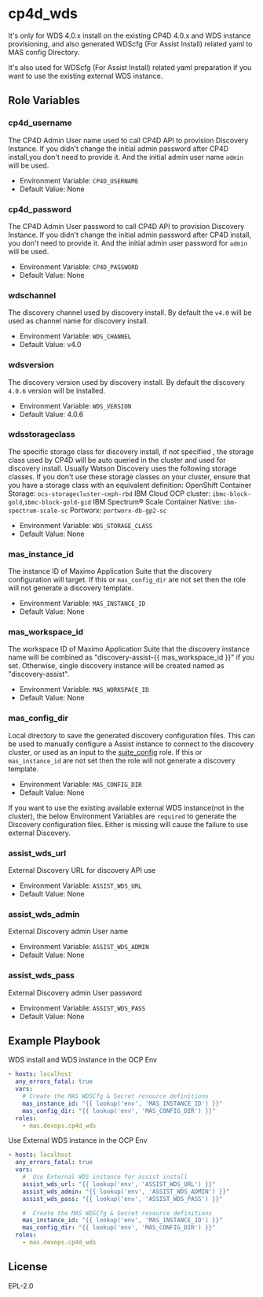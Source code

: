 cp4d_wds
==========

It's only for WDS 4.0.x install on the existing CP4D 4.0.x and WDS instance provisioning, and also generated WDScfg (For Assist Install) related yaml to MAS config Directory.

It's also used for WDScfg (For Assist Install) related yaml preparation if you want to use the existing external WDS instance. 

Role Variables
--------------
### cp4d_username
The CP4D Admin User name used to call CP4D API to provision Discovery Instance. If you didn't change the initial admin password after CP4D install,you don't need to provide it. And the initial admin user name `admin` will be used.
- Environment Variable: `CP4D_USERNAME`
- Default Value: None

### cp4d_password
The CP4D Admin User password to call CP4D API to provision Discovery Instance. If you didn't change the initial admin password after CP4D install, you don't need to provide it.
And the initial admin user password for `admin` will be used.
- Environment Variable: `CP4D_PASSWORD`
- Default Value: None

### wdschannel
The discovery channel used by discovery install. By default the `v4.0`  will be used as channel name for discovery install.  
- Environment Variable: `WDS_CHANNEL`
- Default Value: v4.0

### wdsversion
The discovery version used by discovery install. By default the discovery `4.0.6` version will be installed.
- Environment Variable: `WDS_VERSION`
- Default Value: 4.0.6

### wdsstorageclass
The specific storage class for discovery install, if not specified , the storage class used by CP4D will be auto queried in the cluster and used for discovery install.
Usually Watson Discovery uses the following storage classes. If you don't use these storage classes on your cluster, ensure that you have a storage class with an equivalent definition:
OpenShift Container Storage: `ocs-storagecluster-ceph-rbd`
IBM Cloud OCP cluster: `ibmc-block-gold`,`ibmc-block-gold-gid`
IBM Spectrum® Scale Container Native: `ibm-spectrum-scale-sc`
Portworx: `portworx-db-gp2-sc`

- Environment Variable: `WDS_STORAGE_CLASS`
- Default Value: None

### mas_instance_id
The instance ID of Maximo Application Suite that the discovery configuration will target.  If this or `mas_config_dir` are not set then the role will not generate a discovery template.

- Environment Variable: `MAS_INSTANCE_ID`
- Default Value: None

### mas_workspace_id
The workspace ID of Maximo Application Suite that the discovery instance name will be combined as "discovery-assist-{{ mas_workspace_id }}" if you set.
Otherwise, single discovery instance will be created named as "discovery-assist".

- Environment Variable: `MAS_WORKSPACE_ID`
- Default Value: None

### mas_config_dir
Local directory to save the generated discovery configuration files.  This can be used to manually configure a Assist instance to connect to the discovery cluster, or used as an input to the [suite_config](suite_config.md) role. If this or `mas_instance_id` are not set then the role will not generate a discovery template.

- Environment Variable: `MAS_CONFIG_DIR`
- Default Value: None

If you want to use the existing available external WDS instance(not in the cluster), the below Environment Variables are `required` to generate the Discovery configuration files. Either is missing will cause the failure to use external Discovery.
### assist_wds_url
External Discovery URL for discovery API use
- Environment Variable: `ASSIST_WDS_URL`
- Default Value: None
### assist_wds_admin
External Discovery admin User name
- Environment Variable: `ASSIST_WDS_ADMIN`
- Default Value: None
### assist_wds_pass
External Discovery admin User password
- Environment Variable: `ASSIST_WDS_PASS`
- Default Value: None

Example Playbook
----------------
WDS install and WDS instance in the OCP Env 
```yaml
- hosts: localhost
  any_errors_fatal: true
  vars:
    # Create the MAS WDSCfg & Secret resource definitions
    mas_instance_id: "{{ lookup('env', 'MAS_INSTANCE_ID') }}"
    mas_config_dir: "{{ lookup('env', 'MAS_CONFIG_DIR') }}"
  roles:
    - mas.devops.cp4d_wds
```
Use External WDS instance in the OCP Env 
```yaml
- hosts: localhost
  any_errors_fatal: true
  vars:
    #  Use External WDS instance for assist install
    assist_wds_url: "{{ lookup('env', 'ASSIST_WDS_URL') }}"
    assist_wds_admin: "{{ lookup('env', 'ASSIST_WDS_ADMIN') }}"
    assist_wds_pass: "{{ lookup('env', 'ASSIST_WDS_PASS') }}"

    #  Create the MAS WDSCfg & Secret resource definitions
    mas_instance_id: "{{ lookup('env', 'MAS_INSTANCE_ID') }}"
    mas_config_dir: "{{ lookup('env', 'MAS_CONFIG_DIR') }}"
  roles:
    - mas.devops.cp4d_wds
```

License
-------

EPL-2.0
